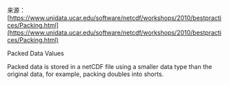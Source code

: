 来源：[https://www.unidata.ucar.edu/software/netcdf/workshops/2010/bestpractices/Packing.html](https://www.unidata.ucar.edu/software/netcdf/workshops/2010/bestpractices/Packing.html)

Packed Data Values

Packed data is stored in a netCDF file using a smaller data type than the original data, for example, packing doubles into shorts.

